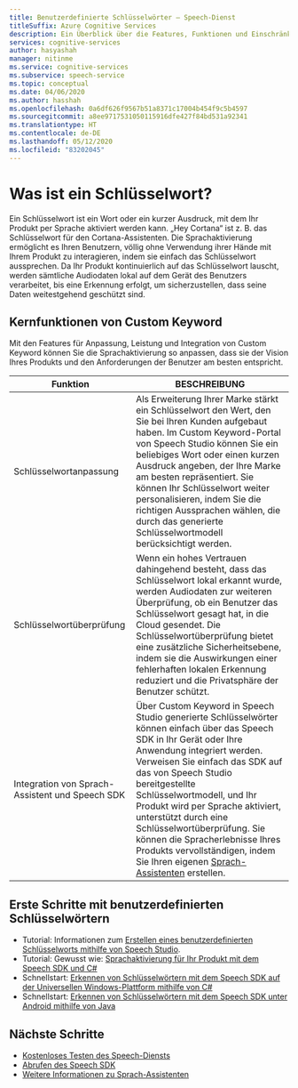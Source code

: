 ```yaml
---
title: Benutzerdefinierte Schlüsselwörter – Speech-Dienst
titleSuffix: Azure Cognitive Services
description: Ein Überblick über die Features, Funktionen und Einschränkungen für benutzerdefinierte Schlüsselwörter, die das Speech Software Development Kit (SDK) verwenden.
services: cognitive-services
author: hasyashah
manager: nitinme
ms.service: cognitive-services
ms.subservice: speech-service
ms.topic: conceptual
ms.date: 04/06/2020
ms.author: hasshah
ms.openlocfilehash: 0a6df626f9567b51a8371c17004b454f9c5b4597
ms.sourcegitcommit: a8ee9717531050115916dfe427f84bd531a92341
ms.translationtype: HT
ms.contentlocale: de-DE
ms.lasthandoff: 05/12/2020
ms.locfileid: "83202045"
---
```

# <a name="what-is-a-keyword"></a>Was ist ein Schlüsselwort?

Ein Schlüsselwort ist ein Wort oder ein kurzer Ausdruck, mit dem Ihr Produkt per Sprache aktiviert werden kann. „Hey Cortana“ ist z. B. das Schlüsselwort für den Cortana-Assistenten. Die Sprachaktivierung ermöglicht es Ihren Benutzern, völlig ohne Verwendung ihrer Hände mit Ihrem Produkt zu interagieren, indem sie einfach das Schlüsselwort aussprechen. Da Ihr Produkt kontinuierlich auf das Schlüsselwort lauscht, werden sämtliche Audiodaten lokal auf dem Gerät des Benutzers verarbeitet, bis eine Erkennung erfolgt, um sicherzustellen, dass seine Daten weitestgehend geschützt sind.

## <a name="core-features-of-custom-keyword"></a>Kernfunktionen von Custom Keyword

Mit den Features für Anpassung, Leistung und Integration von Custom Keyword können Sie die Sprachaktivierung so anpassen, dass sie der Vision Ihres Produkts und den Anforderungen der Benutzer am besten entspricht.

| Funktion | BESCHREIBUNG |
|----------|----------|
| Schlüsselwortanpassung | Als Erweiterung Ihrer Marke stärkt ein Schlüsselwort den Wert, den Sie bei Ihren Kunden aufgebaut haben. Im Custom Keyword-Portal von Speech Studio können Sie ein beliebiges Wort oder einen kurzen Ausdruck angeben, der Ihre Marke am besten repräsentiert. Sie können Ihr Schlüsselwort weiter personalisieren, indem Sie die richtigen Aussprachen wählen, die durch das generierte Schlüsselwortmodell berücksichtigt werden.
| Schlüsselwortüberprüfung | Wenn ein hohes Vertrauen dahingehend besteht, dass das Schlüsselwort lokal erkannt wurde, werden Audiodaten zur weiteren Überprüfung, ob ein Benutzer das Schlüsselwort gesagt hat, in die Cloud gesendet. Die Schlüsselwortüberprüfung bietet eine zusätzliche Sicherheitsebene, indem sie die Auswirkungen einer fehlerhaften lokalen Erkennung reduziert und die Privatsphäre der Benutzer schützt.
| Integration von Sprach-Assistent und Speech SDK | Über Custom Keyword in Speech Studio generierte Schlüsselwörter können einfach über das Speech SDK in Ihr Gerät oder Ihre Anwendung integriert werden. Verweisen Sie einfach das SDK auf das von Speech Studio bereitgestellte Schlüsselwortmodell, und Ihr Produkt wird per Sprache aktiviert, unterstützt durch eine Schlüsselwortüberprüfung. Sie können die Spracherlebnisse Ihres Produkts vervollständigen, indem Sie Ihren eigenen [Sprach-Assistenten](voice-assistants.md) erstellen.

## <a name="get-started-with-custom-keywords"></a>Erste Schritte mit benutzerdefinierten Schlüsselwörtern

* Tutorial: Informationen zum [Erstellen eines benutzerdefinierten Schlüsselworts mithilfe von Speech Studio](https://docs.microsoft.com/azure/cognitive-services/speech-service/speech-devices-sdk-create-kws).
* Tutorial: Gewusst wie: [Sprachaktivierung für Ihr Produkt mit dem Speech SDK und C#](tutorial-voice-enable-your-bot-speech-sdk.md)
* Schnellstart: [Erkennen von Schlüsselwörtern mit dem Speech SDK auf der Universellen Windows-Plattform mithilfe von C#](https://github.com/Azure-Samples/cognitive-services-speech-sdk/tree/master/quickstart/csharp/uwp/keyword-recognizer)
* Schnellstart: [Erkennen von Schlüsselwörtern mit dem Speech SDK unter Android mithilfe von Java](https://github.com/Azure-Samples/cognitive-services-speech-sdk/tree/master/quickstart/java/android/keyword-recognizer)

## <a name="next-steps"></a>Nächste Schritte

* [Kostenloses Testen des Speech-Diensts](get-started.md)
* [Abrufen des Speech SDK](speech-sdk.md)
* [Weitere Informationen zu Sprach-Assistenten](voice-assistants.md)
